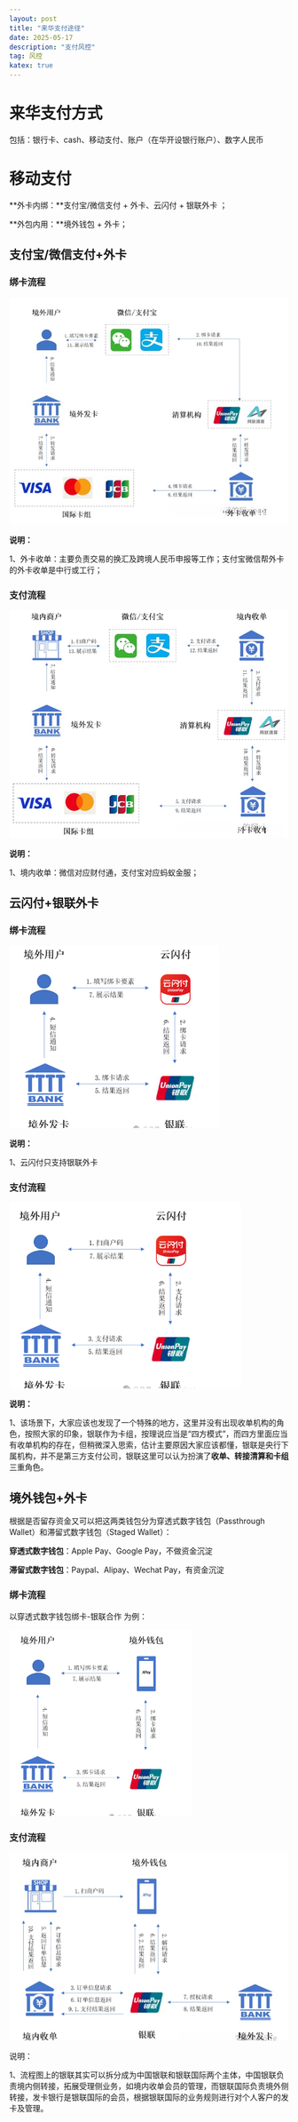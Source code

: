 ```yaml
---
layout: post
title: "来华支付途径"
date: 2025-05-17
description: "支付风控"
tag: 风控
katex: true
---
```


# 来华支付方式

包括：银行卡、cash、移动支付、账户（在华开设银行账户）、数字人民币

# 移动支付

**外卡内绑：**支付宝/微信支付 + 外卡、云闪付 + 银联外卡 ；

**外包内用：**境外钱包 + 外卡；

## 支付宝/微信支付+外卡

### 绑卡流程

![支付宝/微信支付+外卡-绑卡流程](\assets\risk\2025-05-17-risk-payment-service-in-china\1.png)

**说明：**

1、外卡收单：主要负责交易的换汇及跨境人民币申报等工作；支付宝微信帮外卡的外卡收单是中行或工行；

### 支付流程

![支付宝/微信支付+外卡-支付流程](\assets\risk\2025-05-17-risk-payment-service-in-china\2.png)

**说明：**

1、境内收单：微信对应财付通，支付宝对应蚂蚁金服；

## 云闪付+银联外卡

### 绑卡流程

![云闪付+银联外卡-绑卡流程](\assets\risk\2025-05-17-risk-payment-service-in-china\3.png)

**说明：**

1、云闪付只支持银联外卡

### 支付流程

![云闪付+银联外卡-支付流程](\assets\risk\2025-05-17-risk-payment-service-in-china\4.png)

**说明：**

1、该场景下，大家应该也发现了一个特殊的地方，这里并没有出现收单机构的角色，按照大家的印象，银联作为卡组，按理说应当是“四方模式”，而四方里面应当有收单机构的存在，但稍微深入思索，估计主要原因大家应该都懂，银联是央行下属机构，并不是第三方支付公司，银联这里可以认为扮演了**收单、转接清算和卡组**三重角色。

## 境外钱包+外卡

根据是否留存资金又可以把这两类钱包分为穿透式数字钱包（Passthrough Wallet）和滞留式数字钱包（Staged Wallet）：

**穿透式数字钱包**：Apple Pay、Google Pay，不做资金沉淀

**滞留式数字钱包**：Paypal、Alipay、Wechat Pay，有资金沉淀

### 绑卡流程

以穿透式数字钱包绑卡-银联合作 为例：

![境外钱包+外卡-绑卡流程](\assets\risk\2025-05-17-risk-payment-service-in-china\5.png)

### 支付流程

![境外钱包+外卡-支付流程](\assets\risk\2025-05-17-risk-payment-service-in-china\6.png)

说明：

1、流程图上的银联其实可以拆分成为中国银联和银联国际两个主体，中国银联负责境内侧转接，拓展受理侧业务，如境内收单会员的管理，而银联国际负责境外侧转接，发卡银行是银联国际的会员，根据银联国际的业务规则进行对个人客户的发卡及管理。
